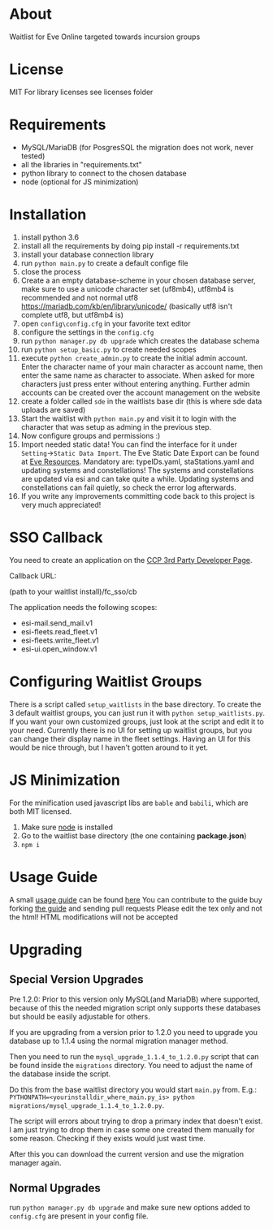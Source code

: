 # About
Waitlist for Eve Online targeted towards incursion groups

# License
MIT
For library licenses see licenses folder

# Requirements
* MySQL/MariaDB (for PosgresSQL the migration does not work, never tested)
* all the libraries in "requirements.txt"
* python library to connect to the chosen database
* node (optional for JS minimization)


# Installation
1. install python 3.6
2. install all the requirements by doing pip install -r requirements.txt
3. install your database connection library
4. run `python main.py` to create a default confige file
5. close the process
6. Create a an empty database-scheme in your chosen database server, make sure to use a unicode character set (uf8mb4), utf8mb4 is recommended and not normal utf8 https://mariadb.com/kb/en/library/unicode/ (basically utf8 isn't complete utf8, but utf8mb4 is)
7. open `config\config.cfg` in your favorite text editor
8. configure the settings in the `config.cfg`
9. run `python manager.py db upgrade` which creates the database schema
10. run `python setup_basic.py` to create needed scopes
11. execute `python create_admin.py` to create the initial admin account.
Enter the character name of your main character as account name, then enter the same name as character to associate.
When asked for more characters just press enter without entering anything.
Further admin accounts can be created over the account management on the website
12. create a folder called `sde` in the waitlists base dir (this is where sde data uploads are saved)
13. Start the waitlist with `python main.py` and visit it to login with the character that was setup as adming in the previous step.
14. Now configure groups and permissions :)
15. Import needed static data! You can find the interface for it under `Setting`->`Static Data Import`.
The Eve Static Date Export can be found at [Eve Resources](https://developers.eveonline.com/resource/resources).
Mandatory are: typeIDs.yaml, staStations.yaml and updating systems and constellations!
The systems and constellations are updated via esi and can take quite a while.
Updating systems and constellations can fail quietly, so check the error log afterwards.
16. If you write any improvements committing code back to this project is very much appreciated!

# SSO Callback
You need to create an application on the [CCP 3rd Party Developer Page](https://developers.eveonline.com/applications).

Callback URL:

(path to your waitlist install)/fc_sso/cb

The application needs the following scopes:
*  esi-mail.send_mail.v1
*  esi-fleets.read_fleet.v1
*  esi-fleets.write_fleet.v1
*  esi-ui.open_window.v1

# Configuring Waitlist Groups
There is a script called `setup_waitlists` in the base directory.
To create the 3 default waitlist groups, you can just run it with `python setup_waitlists.py`.
If you want your own customized groups, just look at the script and edit it to your need.
Currently there is no UI for setting up waitlist groups, but you can change their display name in the fleet settings.
Having an UI for this would be nice through, but I haven't gotten around to it yet.

# JS Minimization
For the minification used javascript libs are `bable` and `babili`, which are both MIT licensed.
1. Make sure [node](https://nodejs.org) is installed
2. Go to the waitlist base directory (the one containing **package.json**)
3. ```npm i```

# Usage Guide
A small [usage guide](https://speedprog.github.io/eve-inc-waitlist-docs/) can be found [here](https://speedprog.github.io/eve-inc-waitlist-docs/)
You can contribute to the guide buy forking [the guide](https://github.com/SpeedProg/eve-inc-waitlist-docs) and sending pull requests
Please edit the tex only and not the html! HTML modifications will not be accepted

# Upgrading

## Special Version Upgrades
Pre 1.2.0:
Prior to this version only MySQL(and MariaDB) where supported, because of this the needed migration script only supports these databases but should be easily adjustable for others.

If you are upgrading from a version prior to 1.2.0 you need to upgrade you database up to 1.1.4 using the normal migration manager method.

Then you need to run the `mysql_upgrade_1.1.4_to_1.2.0.py` script that can be found inside the `migrations` directory.
You need to adjust the name of the database inside the script.

Do this from the base waitlist directory you would start `main.py` from. E.g.: `PYTHONPATH=<yourinstalldir_where_main.py_is> python migrations/mysql_upgrade_1.1.4_to_1.2.0.py`.

The script will errors about trying to drop a primary index that doesn't exist.
I am just trying to drop them in case some one created them manually for some reason. Checking if they exists would just wast time.

After this you can download the current version and use the migration manager again.


## Normal Upgrades
run `python manager.py db upgrade` and make sure new options added to `config.cfg` are present in your config file.
